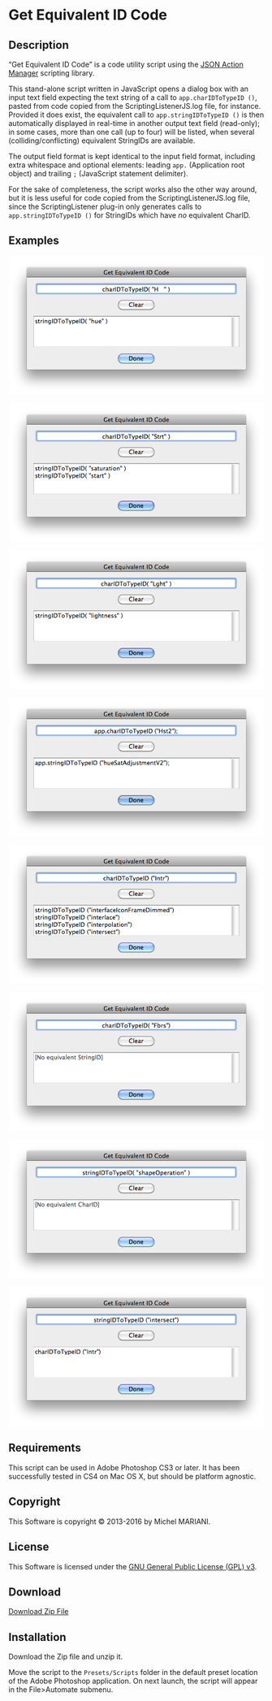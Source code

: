 # Get Equivalent ID Code

## Description

“Get Equivalent ID Code” is a code utility script using the [JSON Action Manager](/JSON-Action-Manager) scripting library.

This stand-alone script written in JavaScript opens a dialog box with an input text field expecting the text string of a call to `app.charIDToTypeID ()`, pasted from code copied from the ScriptingListenerJS.log file, for instance. Provided it does exist, the equivalent call to `app.stringIDToTypeID ()` is then automatically displayed in real-time in another output text field (read-only); in some cases, more than one call (up to four) will be listed, when several (colliding/conflicting) equivalent StringIDs are available.

The output field format is kept identical to the input field format, including extra whitespace and optional elements: leading `app.` (Application root object) and trailing `;` (JavaScript statement delimiter).

For the sake of completeness, the script works also the other way around, but it is less useful for code copied from the ScriptingListenerJS.log file, since the ScriptingListener plug-in only generates calls to `app.stringIDToTypeID ()` for StringIDs which have *no* equivalent CharID.

## Examples

![Get Equivalent ID Code Example - "H   "](images/Get-Equivalent-ID-Code-Example-H-.png)

![Get Equivalent ID Code Example - "Strt"](images/Get-Equivalent-ID-Code-Example-Strt.png)

![Get Equivalent ID Code Example - "Lght"](images/Get-Equivalent-ID-Code-Example-Lght.png)

![Get Equivalent ID Code Example - "Hst2"](images/Get-Equivalent-ID-Code-Example-Hst2.png)

![Get Equivalent ID Code Example - "Intr"](images/Get-Equivalent-ID-Code-Example-Intr.png)

![Get Equivalent ID Code Example - "Fbrs"](images/Get-Equivalent-ID-Code-Example-Fbrs.png)

![Get Equivalent ID Code Example - "shapeOperation"](images/Get-Equivalent-ID-Code-Example-shapeOperation.png)

![Get Equivalent ID Code Example - "intersect"](images/Get-Equivalent-ID-Code-Example-intersect.png)

## Requirements

This script can be used in Adobe Photoshop CS3 or later. It has been successfully tested in CS4 on Mac OS X, but should be platform agnostic.

## Copyright

This Software is copyright © 2013-2016 by Michel MARIANI.

## License

This Software is licensed under the [GNU General Public License (GPL) v3](https://www.gnu.org/licenses/gpl.html).

## Download

[Download Zip File](/Downloads/Get-Equivalent-ID-Code-1.7.zip)

## Installation

Download the Zip file and unzip it.

Move the script to the `Presets/Scripts` folder in the default preset location of the Adobe Photoshop application. On next launch, the script will appear in the File>Automate submenu.
